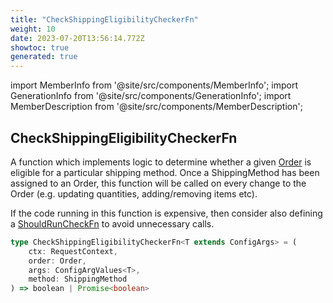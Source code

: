 ```yaml
---
title: "CheckShippingEligibilityCheckerFn"
weight: 10
date: 2023-07-20T13:56:14.772Z
showtoc: true
generated: true
---
```

<!-- This file was generated from the Vendure source. Do not modify. Instead, re-run the "docs:build" script -->
import MemberInfo from '@site/src/components/MemberInfo';
import GenerationInfo from '@site/src/components/GenerationInfo';
import MemberDescription from '@site/src/components/MemberDescription';


## CheckShippingEligibilityCheckerFn

<GenerationInfo sourceFile="packages/core/src/config/shipping-method/shipping-eligibility-checker.ts" sourceLine="108" packageName="@vendure/core" />

A function which implements logic to determine whether a given <a href='/typescript-api/entities/order#order'>Order</a> is eligible for
a particular shipping method. Once a ShippingMethod has been assigned to an Order, this
function will be called on every change to the Order (e.g. updating quantities, adding/removing
items etc).

If the code running in this function is expensive, then consider also defining
a <a href='/typescript-api/shipping/should-run-check-fn#shouldruncheckfn'>ShouldRunCheckFn</a> to avoid unnecessary calls.

```ts title="Signature"
type CheckShippingEligibilityCheckerFn<T extends ConfigArgs> = (
    ctx: RequestContext,
    order: Order,
    args: ConfigArgValues<T>,
    method: ShippingMethod
) => boolean | Promise<boolean>
```
